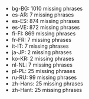 - bg-BG: 1010 missing phrases
- es-AR: 7 missing phrases
- es-ES: 874 missing phrases
- es-VE: 872 missing phrases
- fi-FI: 869 missing phrases
- fr-FR: 7 missing phrases
- it-IT: 7 missing phrases
- ja-JP: 2 missing phrases
- ko-KR: 2 missing phrases
- nl-NL: 7 missing phrases
- pl-PL: 25 missing phrases
- ru-RU: 99 missing phrases
- zh-Hans: 25 missing phrases
- zh-Hant: 25 missing phrases
